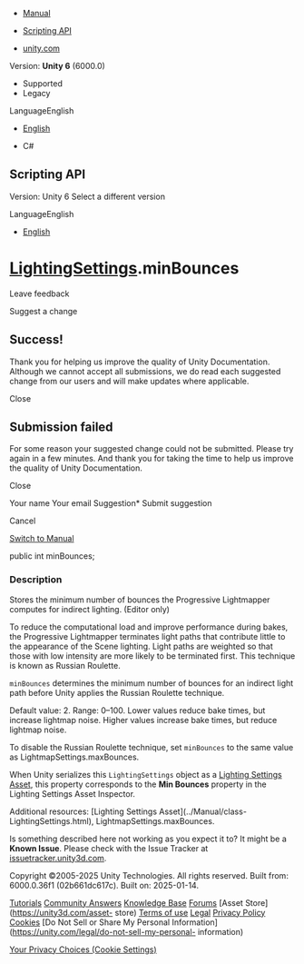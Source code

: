[ ]()

  * [Manual](../Manual/index.html)
  * [Scripting API](../ScriptReference/index.html)

  * [unity.com](https://unity.com/)

Version: **Unity 6** (6000.0)

  * Supported
  * Legacy

LanguageEnglish

  * [English]()

  * C#

[ ](https://docs.unity3d.com)

## Scripting API

Version: Unity 6 Select a different version

LanguageEnglish

  * [English]()

#  [LightingSettings](LightingSettings.html).minBounces

Leave feedback

Suggest a change

## Success!

Thank you for helping us improve the quality of Unity Documentation. Although
we cannot accept all submissions, we do read each suggested change from our
users and will make updates where applicable.

Close

## Submission failed

For some reason your suggested change could not be submitted. Please <a>try
again</a> in a few minutes. And thank you for taking the time to help us
improve the quality of Unity Documentation.

Close

Your name Your email Suggestion* Submit suggestion

Cancel

[Switch to Manual](../Manual/class-LightingSettings.html "Go to
LightingSettings Component in the Manual")

public int minBounces;

### Description

Stores the minimum number of bounces the Progressive Lightmapper computes for
indirect lighting. (Editor only)

To reduce the computational load and improve performance during bakes, the
Progressive Lightmapper terminates light paths that contribute little to the
appearance of the Scene lighting. Light paths are weighted so that those with
low intensity are more likely to be terminated first. This technique is known
as Russian Roulette.  
  
`minBounces` determines the minimum number of bounces for an indirect light
path before Unity applies the Russian Roulette technique.  
  
Default value: 2. Range: 0–100. Lower values reduce bake times, but increase
lightmap noise. Higher values increase bake times, but reduce lightmap noise.  
  
To disable the Russian Roulette technique, set `minBounces` to the same value
as LightmapSettings.maxBounces.  
  
When Unity serializes this `LightingSettings` object as a [Lighting Settings
Asset](../Manual/class-LightingSettings.html), this property corresponds to
the **Min Bounces** property in the Lighting Settings Asset Inspector.  
  
Additional resources: [Lighting Settings Asset](../Manual/class-
LightingSettings.html), LightmapSettings.maxBounces.

Is something described here not working as you expect it to? It might be a
**Known Issue**. Please check with the Issue Tracker at
[issuetracker.unity3d.com](https://issuetracker.unity3d.com).

Copyright ©2005-2025 Unity Technologies. All rights reserved. Built from:
6000.0.36f1 (02b661dc617c). Built on: 2025-01-14.

[Tutorials](https://unity3d.com/learn) [Community
Answers](https://answers.unity3d.com) [Knowledge
Base](https://support.unity3d.com/hc/en-us)
[Forums](https://forum.unity3d.com) [Asset Store](https://unity3d.com/asset-
store) [Terms of use](https://docs.unity3d.com/Manual/TermsOfUse.html)
[Legal](https://unity.com/legal) [Privacy
Policy](https://unity.com/legal/privacy-policy)
[Cookies](https://unity.com/legal/cookie-policy) [Do Not Sell or Share My
Personal Information](https://unity.com/legal/do-not-sell-my-personal-
information)

[Your Privacy Choices (Cookie Settings)](javascript:void\(0\);)

